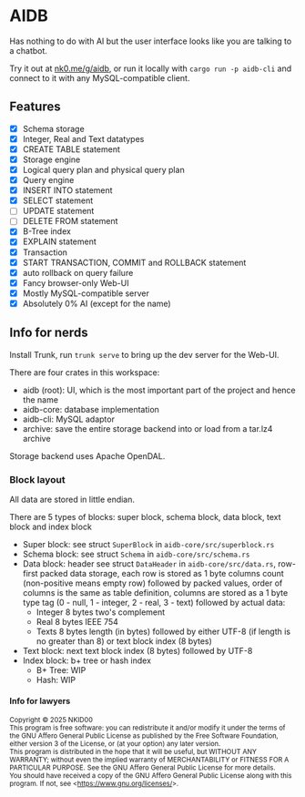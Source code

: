 # AIDB

Has nothing to do with AI but the user interface looks like you are talking to a chatbot.

Try it out at [nk0.me/g/aidb](https://nk0.me/g/aidb), or run it locally with `cargo run -p aidb-cli` and connect to it with any MySQL-compatible client.

## Features

- [x] Schema storage
- [x] Integer, Real and Text datatypes
- [x] CREATE TABLE statement
- [x] Storage engine
- [x] Logical query plan and physical query plan
- [x] Query engine
- [x] INSERT INTO statement
- [x] SELECT statement
- [ ] UPDATE statement
- [ ] DELETE FROM statement
- [x] B-Tree index
- [x] EXPLAIN statement
- [x] Transaction
- [x] START TRANSACTION, COMMIT and ROLLBACK statement
- [x] auto rollback on query failure
- [x] Fancy browser-only Web-UI
- [x] Mostly MySQL-compatible server
- [x] Absolutely 0% AI (except for the name)

## Info for nerds

Install Trunk, run `trunk serve` to bring up the dev server for the Web-UI.

There are four crates in this workspace:

- aidb (root): UI, which is the most important part of the project and hence the name
- aidb-core: database implementation
- aidb-cli: MySQL adaptor
- archive: save the entire storage backend into or load from a tar.lz4 archive

Storage backend uses Apache OpenDAL.

### Block layout

All data are stored in little endian.

There are 5 types of blocks: super block, schema block, data block, text block and index block

- Super block: see struct `SuperBlock` in `aidb-core/src/superblock.rs`
- Schema block: see struct `Schema` in `aidb-core/src/schema.rs`
- Data block: header see struct `DataHeader` in `aidb-core/src/data.rs`, row-first packed data storage, each row is stored as 1 byte columns count (non-positive means empty row) followed by packed values, order of columns is the same as table definition, columns are stored as a 1 byte type tag (0 - null, 1 - integer, 2 - real, 3 - text) followed by actual data:
  - Integer 8 bytes two's complement
  - Real 8 bytes IEEE 754
  - Texts 8 bytes length (in bytes) followed by either UTF-8 (if length is no greater than 8) or text block index (8 bytes)
- Text block: next text block index (8 bytes) followed by UTF-8
- Index block: b+ tree or hash index
  - B+ Tree: WIP
  - Hash: WIP


#### Info for lawyers

<sup>
Copyright &copy; 2025 NKID00
<br>
This program is free software: you can redistribute it and/or modify it under the terms of the GNU Affero General Public License as published by the Free Software Foundation, either version 3 of the License, or (at your option) any later version.
<br>
This program is distributed in the hope that it will be useful, but WITHOUT ANY WARRANTY; without even the implied warranty of MERCHANTABILITY or FITNESS FOR A PARTICULAR PURPOSE. See the GNU Affero General Public License for more details.
<br>
You should have received a copy of the GNU Affero General Public License along with this program. If not, see &lt;<a href="https://www.gnu.org/licenses/" target="_blank">https://www.gnu.org/licenses/</a>&gt;.
</sup>

